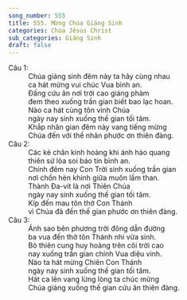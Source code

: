 ```yaml
---
song_number: 555
title: 555. Mừng Chúa Giáng Sinh
categories: Chúa Jêsus Christ
sub_categories: Giáng Sinh
draft: false
---
```

<dl><dt>Câu 1:</dt><dd data-verse="1">Chúa giáng sinh đêm này ta hãy cùng nhau <br/>ca hát mừng vui chúc Vua bình an. <br/>Đấng cứu ân nơi trời cao giáng phàm <br/>đem theo xuống trần gian biết bao lạc hoan. <br/>Nào ca hát cùng tôn vinh Chúa <br/>ngày nay sinh xuống thế gian tối tăm. <br/>Khắp nhân gian đêm này vang tiếng mừng <br/>Chúa đến với thế nhân phước ơn thiên đàng. </dd><dt>Câu 2:</dt><dd data-verse="2">Các kẻ chăn kinh hoàng khi ánh hào quang <br/>thiên sứ lòa soi báo tin bình an. <br/>Chính đêm nay Con Trời sinh xuống trần gian <br/>nơi chốn hèn khinh giữa muôn lầm than. <br/>Thành Đa-vít là nơi Thiên Chúa <br/>ngày nay sinh xuống thế gian tối tăm. <br/>Kíp đến mau tôn thờ Con Thánh <br/>vì Chúa đã đến thế gian phước ơn thiên đàng. </dd><dt>Câu 3:</dt><dd data-verse="3">Ánh sao bên phương trời đông dẫn đường <br/>ba vua đến thờ tôn Thánh nhi vừa sinh. <br/>Bỏ thiên cung huy hoàng trên cõi trời cao <br/>nay xuống trần gian chính Vua diệu vinh. <br/>Nào ta hát mừng Chiên Con Thánh <br/>ngày nay sinh xuống thế gian tối tăm. <br/>Hát ca lên vang lừng lòng ta chúc mừng <br/>Chúa giáng xuống thế gian cứu ân thiên đàng. </dd></dl>
